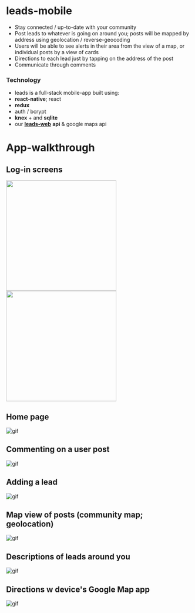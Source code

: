# leads-mobile
* Stay connected / up-to-date with your community
 * Post leads to whatever is going on around you; posts will be mapped by address using geolocation / reverse-geocoding
 * Users will be able to see alerts in their area from the view of a map, or individual posts by a view of cards
 * Directions to each lead just by tapping on the address of the post
 * Communicate through comments
 
 ### Technology
 * leads is a full-stack mobile-app built using:
  * **react-native**; react
  * **redux**
  * auth / bcrypt
  * **knex** + and **sqlite**
  * our [**leads-web**](https://github.com/talor-hammond/leads-web) **api** & google maps api
  
# App-walkthrough
## Log-in screens
<img src="https://i.gyazo.com/e61c04bc4514281c09c227178aeae721.png" width="300"/><img src="https://i.gyazo.com/ba7508cf5e5bd41f91114b2a1e309238.png" width="300"/>

## Home page
![gif](https://im4.ezgif.com/tmp/ezgif-4-65cdafb575.gif)

## Commenting on a user post
![gif](https://im4.ezgif.com/tmp/ezgif-4-65a2337709.gif)

## Adding a lead
![gif](https://im4.ezgif.com/tmp/ezgif-4-8c9a2ee545.gif)

## Map view of posts (community map; geolocation)
![gif](https://im4.ezgif.com/tmp/ezgif-4-e23ee2a7e6.gif)

## Descriptions of leads around you
![gif](https://im4.ezgif.com/tmp/ezgif-4-99215d2bec.gif)

## Directions w device's Google Map app
![gif](https://im4.ezgif.com/tmp/ezgif-4-03c3a7b8d7.gif)

